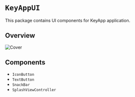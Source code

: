 # ``KeyAppUI``

This package contains UI components for KeyApp application.

## Overview

![Cover](Cover.png)

## Components

- ``IconButton``
- ``TextButton``
- ``SnackBar``
- ``SplashViewController``
